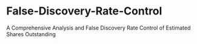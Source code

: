 # False-Discovery-Rate-Control
A Comprehensive Analysis and False Discovery Rate Control of Estimated Shares Outstanding

